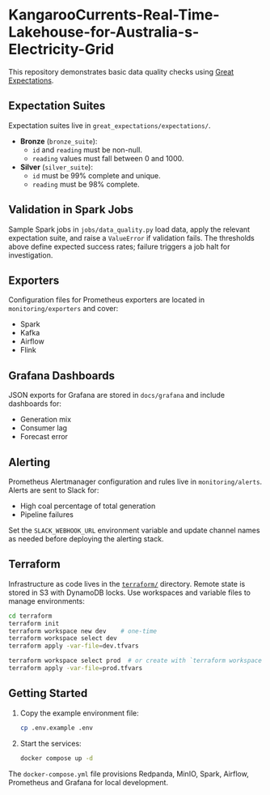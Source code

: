 # KangarooCurrents-Real-Time-Lakehouse-for-Australia-s-Electricity-Grid

This repository demonstrates basic data quality checks using [Great Expectations](https://greatexpectations.io/).

## Expectation Suites

Expectation suites live in `great_expectations/expectations/`.

- **Bronze** (`bronze_suite`):
  - `id` and `reading` must be non-null.
  - `reading` values must fall between 0 and 1000.
- **Silver** (`silver_suite`):
  - `id` must be 99% complete and unique.
  - `reading` must be 98% complete.

## Validation in Spark Jobs

Sample Spark jobs in `jobs/data_quality.py` load data, apply the relevant expectation
suite, and raise a `ValueError` if validation fails. The thresholds above define
expected success rates; failure triggers a job halt for investigation.


## Exporters
Configuration files for Prometheus exporters are located in `monitoring/exporters` and cover:
- Spark
- Kafka
- Airflow
- Flink

## Grafana Dashboards
JSON exports for Grafana are stored in `docs/grafana` and include dashboards for:
- Generation mix
- Consumer lag
- Forecast error

## Alerting
Prometheus Alertmanager configuration and rules live in `monitoring/alerts`. Alerts are sent to Slack for:
- High coal percentage of total generation
- Pipeline failures

Set the `SLACK_WEBHOOK_URL` environment variable and update channel names as needed before deploying the alerting stack.
## Terraform

Infrastructure as code lives in the [`terraform/`](terraform/) directory. Remote state is stored in S3 with DynamoDB locks. Use workspaces and variable files to manage environments:

```sh
cd terraform
terraform init
terraform workspace new dev    # one-time
terraform workspace select dev
terraform apply -var-file=dev.tfvars

terraform workspace select prod  # or create with `terraform workspace new prod`
terraform apply -var-file=prod.tfvars
```

## Getting Started

1. Copy the example environment file:

   ```bash
   cp .env.example .env
   ```

2. Start the services:

   ```bash
   docker compose up -d
   ```

The `docker-compose.yml` file provisions Redpanda, MinIO, Spark, Airflow, Prometheus and Grafana for local development.

